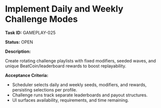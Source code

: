 # Implement Daily and Weekly Challenge Modes

**Task ID:** GAMEPLAY-025

**Status:** OPEN

**Description:**

Create rotating challenge playlists with fixed modifiers, seeded waves, and unique BeatCoin/leaderboard rewards to boost replayability.

**Acceptance Criteria:**

- Scheduler selects daily and weekly seeds, modifiers, and rewards, persisting selections per profile.
- Challenge runs track separate leaderboards and payout structures.
- UI surfaces availability, requirements, and time remaining.
